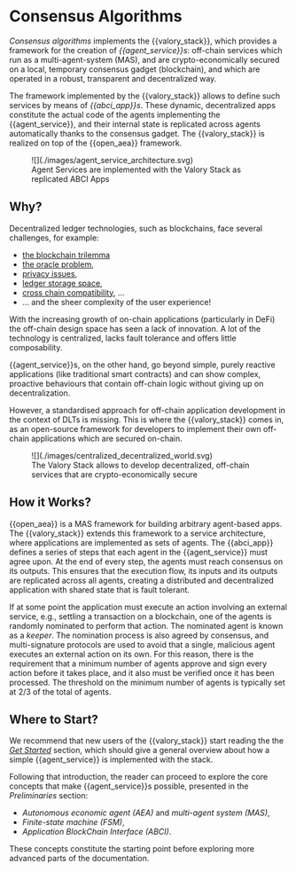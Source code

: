 # Consensus Algorithms

_Consensus algorithms_ implements the {{valory_stack}}, which provides a framework for the creation of _{{agent_service}}s_: off-chain services which run as a multi-agent-system (MAS), and are crypto-economically secured on a local, temporary consensus gadget (blockchain), and which are operated in a robust, transparent and decentralized way.

The framework implemented by the {{valory_stack}} allows to define such services by means of _{{abci_app}}s_. These dynamic, decentralized apps constitute the actual code of the agents implementing the {{agent_service}}, and their internal state is replicated across agents automatically thanks to the consensus gadget. The {{valory_stack}} is realized on top of the {{open_aea}} framework.

<figure markdown>
![](./images/agent_service_architecture.svg)
<figcaption>Agent Services are implemented with the Valory Stack as replicated ABCI Apps</figcaption>
</figure>

## Why?
Decentralized ledger technologies, such as blockchains, face several challenges, for example:

* [the blockchain trilemma](https://www.ledger.com/academy/what-is-the-blockchain-trilemma)
* [the oracle problem](https://encyclopedia.pub/entry/2959),
* [privacy issues](https://en.wikipedia.org/wiki/Privacy_and_blockchain),
* [ledger storage space](https://cointelegraph.com/news/how-can-blockchain-improve-data-storage),
* [cross chain compatibility](https://101blockchains.com/blockchain-interoperability/), ...
* ... and the sheer complexity of the user experience!

With the increasing growth of on-chain applications (particularly in DeFi) the off-chain design space has seen a lack of innovation. A lot of the technology is centralized, lacks fault tolerance and offers little composability.

{{agent_service}}s, on the other hand, go beyond simple, purely
reactive applications (like traditional smart contracts) and can show complex, proactive behaviours that contain off-chain logic without giving up on decentralization.

However, a standardised approach for off-chain application development in the context of DLTs is missing. This is where the {{valory_stack}} comes in, as an open-source framework for developers to implement their own off-chain applications which are secured on-chain.


<figure markdown>
![](./images/centralized_decentralized_world.svg)
<figcaption>The Valory Stack allows to develop decentralized, off-chain services that are crypto-economically secure</figcaption>
</figure>


## How it Works?

{{open_aea}} is a MAS framework for building
arbitrary agent-based apps. The {{valory_stack}} extends this framework to a service architecture, where applications are implemented as sets of agents. The {{abci_app}} defines a series of steps that each agent in the {{agent_service}} must agree upon. At the end of every step, the agents must reach consensus on its outputs. This ensures that the execution flow, its
inputs and its outputs are replicated across all agents, creating a distributed and
decentralized application with shared state that is fault tolerant.

If at some point the application must execute an action involving an external service, e.g.,
settling a transaction on a blockchain, one of the agents is randomly nominated to perform that action. The nominated agent is known as a _keeper_. The nomination process is also agreed by consensus, and multi-signature protocols are used to avoid that a single, malicious agent executes an external action on its own.
For this reason, there is the requirement that a minimum number of agents approve and sign every action before it takes place, and it also must be verified once it has been processed. The threshold on the minimum number of agents is typically set at 2/3 of the total of agents.

## Where to Start?

We recommend that new users of the {{valory_stack}} start reading the the [_Get Started_](./get_started.md) section, which should give a general overview about how a simple {{agent_service}} is implemented with the stack.

Following that introduction, the reader can proceed to explore the core concepts that make {{agent_service}}s possible, presented in the _Preliminaries_ section:

- _Autonomous economic agent (AEA)_ and _multi-agent system (MAS)_,
- _Finite-state machine (FSM)_,
- _Application BlockChain Interface (ABCI)_.

These concepts constitute the starting point before exploring more advanced parts of the documentation.
